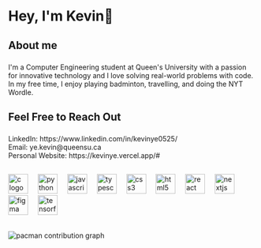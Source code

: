 <h1 align="left">Hey, I'm Kevin👋</h1>

###

<h2 align="left">About me</h2>

###

<p align="left">I'm a Computer Engineering student at Queen's University with a passion for innovative technology and I love solving real-world problems with code. In my free time, I enjoy playing badminton, travelling, and doing the NYT Wordle.</p>

###

<h2 align="left"></h2>

###

<h2 align="left">Feel Free to Reach Out</h2>

###

<p align="left">LinkedIn: https://www.linkedin.com/in/kevinye0525/<br>Email: ye.kevin@queensu.ca<br>Personal Website: https://kevinye.vercel.app/#</p>

###

<h2 align="left"></h2>

###

<div align="left">
  <img src="https://cdn.jsdelivr.net/gh/devicons/devicon/icons/c/c-original.svg" height="40" alt="c logo"  />
  <img width="12" />
  <img src="https://cdn.jsdelivr.net/gh/devicons/devicon/icons/python/python-original.svg" height="40" alt="python logo"  />
  <img width="12" />
  <img src="https://cdn.jsdelivr.net/gh/devicons/devicon/icons/javascript/javascript-original.svg" height="40" alt="javascript logo"  />
  <img width="12" />
  <img src="https://cdn.jsdelivr.net/gh/devicons/devicon/icons/typescript/typescript-original.svg" height="40" alt="typescript logo"  />
  <img width="12" />
  <img src="https://cdn.jsdelivr.net/gh/devicons/devicon/icons/css3/css3-original.svg" height="40" alt="css3 logo"  />
  <img width="12" />
  <img src="https://cdn.jsdelivr.net/gh/devicons/devicon/icons/html5/html5-original.svg" height="40" alt="html5 logo"  />
  <img width="12" />
  <img src="https://cdn.jsdelivr.net/gh/devicons/devicon/icons/react/react-original.svg" height="40" alt="react logo"  />
  <img width="12" />
  <img src="https://cdn.jsdelivr.net/gh/devicons/devicon/icons/nextjs/nextjs-original.svg" height="40" alt="nextjs logo"  />
  <img width="12" />
  <img src="https://cdn.jsdelivr.net/gh/devicons/devicon/icons/figma/figma-original.svg" height="40" alt="figma logo"  />
  <img width="12" />
  <img src="https://cdn.jsdelivr.net/gh/devicons/devicon/icons/tensorflow/tensorflow-original.svg" height="40" alt="tensorflow logo"  />
</div>

###

<h2 align="left"></h2>

###

<picture>
  <source media="(prefers-color-scheme: dark)" srcset="https://raw.githubusercontent.com/kzy0525/kzy0525/output/pacman-contribution-graph-dark.svg">
  <source media="(prefers-color-scheme: light)" srcset="https://raw.githubusercontent.com/kzy0525/kzy0525/output/pacman-contribution-graph.svg">
  <img alt="pacman contribution graph" src="https://raw.githubusercontent.com/kzy0525/kzy0525/output/pacman-contribution-graph.svg">
</picture>

###

<!--
**kzy0525/kzy0525** is a ✨ _special_ ✨ repository because its `README.md` (this file) appears on your GitHub profile.

Here are some ideas to get you started:

- 🔭 I’m currently working on ...
- 🌱 I’m currently learning ...
- 👯 I’m looking to collaborate on ...
- 🤔 I’m looking for help with ...
- 💬 Ask me about ...
- 📫 How to reach me: ...
- 😄 Pronouns: ...
- ⚡ Fun fact: ...
-->
